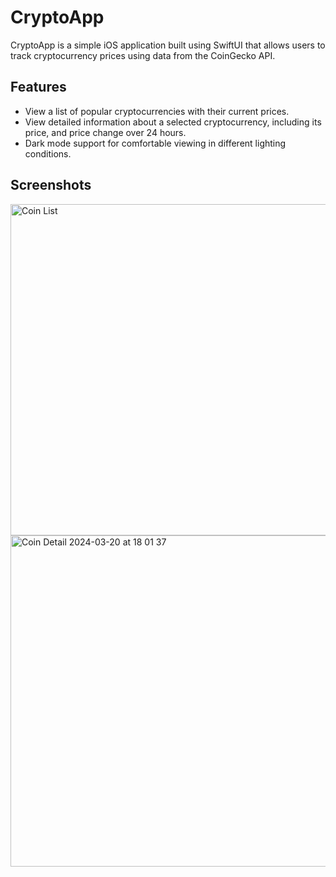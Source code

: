 # CryptoApp

CryptoApp is a simple iOS application built using SwiftUI that allows users to track cryptocurrency prices using data from the CoinGecko API.

## Features

- View a list of popular cryptocurrencies with their current prices.
- View detailed information about a selected cryptocurrency, including its price, and price change over 24 hours.
- Dark mode support for comfortable viewing in different lighting conditions.

## Screenshots
<img width="530" alt="Coin List" src="https://github.com/vladdikhtia/CryptoApp/assets/103335282/5d2597ce-5109-42a0-a88d-296ab7a1370a">
<img width="530" alt="Coin Detail 2024-03-20 at 18 01 37" src="https://github.com/vladdikhtia/CryptoApp/assets/103335282/f9c4ae70-8956-447a-bd8f-31a22167e1e0">
